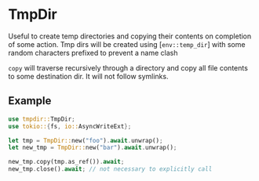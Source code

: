 # TmpDir

Useful to create temp directories and copying their contents on completion
of some action. Tmp dirs will be created using [`env::temp_dir`] with
some random characters prefixed to prevent a name clash

`copy` will traverse recursively through a directory and copy all file
contents to some destination dir. It will not follow symlinks.

## Example

```rust
use tmpdir::TmpDir;
use tokio::{fs, io::AsyncWriteExt};

let tmp = TmpDir::new("foo").await.unwrap();
let new_tmp = TmpDir::new("bar").await.unwrap();

new_tmp.copy(tmp.as_ref()).await;
new_tmp.close().await; // not necessary to explicitly call
```

